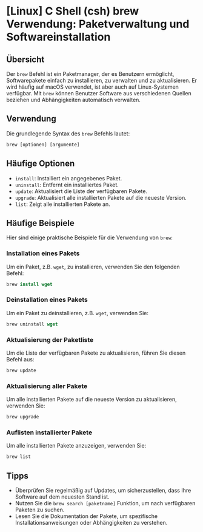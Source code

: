 # [Linux] C Shell (csh) brew Verwendung: Paketverwaltung und Softwareinstallation

## Übersicht
Der `brew` Befehl ist ein Paketmanager, der es Benutzern ermöglicht, Softwarepakete einfach zu installieren, zu verwalten und zu aktualisieren. Er wird häufig auf macOS verwendet, ist aber auch auf Linux-Systemen verfügbar. Mit `brew` können Benutzer Software aus verschiedenen Quellen beziehen und Abhängigkeiten automatisch verwalten.

## Verwendung
Die grundlegende Syntax des `brew` Befehls lautet:

```csh
brew [optionen] [argumente]
```

## Häufige Optionen
- `install`: Installiert ein angegebenes Paket.
- `uninstall`: Entfernt ein installiertes Paket.
- `update`: Aktualisiert die Liste der verfügbaren Pakete.
- `upgrade`: Aktualisiert alle installierten Pakete auf die neueste Version.
- `list`: Zeigt alle installierten Pakete an.

## Häufige Beispiele
Hier sind einige praktische Beispiele für die Verwendung von `brew`:

### Installation eines Pakets
Um ein Paket, z.B. `wget`, zu installieren, verwenden Sie den folgenden Befehl:

```csh
brew install wget
```

### Deinstallation eines Pakets
Um ein Paket zu deinstallieren, z.B. `wget`, verwenden Sie:

```csh
brew uninstall wget
```

### Aktualisierung der Paketliste
Um die Liste der verfügbaren Pakete zu aktualisieren, führen Sie diesen Befehl aus:

```csh
brew update
```

### Aktualisierung aller Pakete
Um alle installierten Pakete auf die neueste Version zu aktualisieren, verwenden Sie:

```csh
brew upgrade
```

### Auflisten installierter Pakete
Um alle installierten Pakete anzuzeigen, verwenden Sie:

```csh
brew list
```

## Tipps
- Überprüfen Sie regelmäßig auf Updates, um sicherzustellen, dass Ihre Software auf dem neuesten Stand ist.
- Nutzen Sie die `brew search [paketname]` Funktion, um nach verfügbaren Paketen zu suchen.
- Lesen Sie die Dokumentation der Pakete, um spezifische Installationsanweisungen oder Abhängigkeiten zu verstehen.